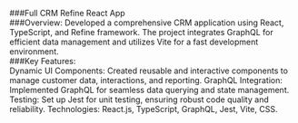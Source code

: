 ###Full CRM Refine React App
<br>
###Overview: Developed a comprehensive CRM application using React, TypeScript, and Refine framework. The project integrates GraphQL for efficient data management and utilizes Vite for a fast development environment.
<br>
###Key Features:
<br>
Dynamic UI Components: Created reusable and interactive components to manage customer data, interactions, and reporting.
GraphQL Integration: Implemented GraphQL for seamless data querying and state management.
Testing: Set up Jest for unit testing, ensuring robust code quality and reliability.
Technologies: React.js, TypeScript, GraphQL, Jest, Vite, CSS.
